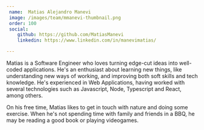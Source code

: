 ```yaml
---
 name:  Matias Alejandro Manevi
 image: /images/team/mmanevi-thumbnail.png
 order: 100
 social:    
    github: https://github.com/MatiasManevi
    linkedin: https://www.linkedin.com/in/manevimatias/

---
```


Matias is a Software Engineer who loves turning edge-cut ideas into well-coded applications.
He's an enthusiast about learning new things, like understanding new ways of working, and
improving both soft skills and tech knowledge. He's experienced in Web Applications, having
worked with several technologies such as Javascript, Node, Typescript and React, among
others. 

On his free time, Matias likes to get in touch with nature and doing some exercise. When he's
not spending time with family and friends in a BBQ, he may be reading a good book or playing
videogames.